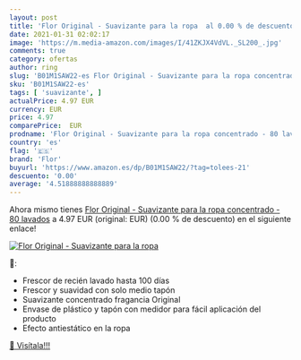 ```yaml
---
layout: post
title: 'Flor Original - Suavizante para la ropa  al 0.00 % de descuento'
date: 2021-01-31 02:02:17
image: 'https://m.media-amazon.com/images/I/41ZKJX4VdVL._SL200_.jpg'
comments: true
category: ofertas
author: ring
slug: 'B01M1SAW22-es Flor Original - Suavizante para la ropa concentrado - 80...'
sku: 'B01M1SAW22-es'
tags: [ 'suavizante', ]
actualPrice: 4.97 EUR
currency: EUR
price: 4.97
comparePrice:  EUR
prodname: 'Flor Original - Suavizante para la ropa concentrado - 80 lavados'
country: 'es'
flag: '🇪🇸'
brand: 'Flor'
buyurl: 'https://www.amazon.es/dp/B01M1SAW22/?tag=tolees-21'
descuento: '0.00'
average: '4.51888888888889'
---
```


Ahora mismo tienes [Flor Original - Suavizante para la ropa concentrado - 80 lavados](https://www.amazon.es/dp/B01M1SAW22/?tag=tolees-21) a 4.97 EUR (original:  EUR) (0.00 %  de descuento) en el siguiente enlace!

[![Flor Original - Suavizante para la ropa ](https://m.media-amazon.com/images/I/41ZKJX4VdVL._SL200_.jpg)](https://www.amazon.es/dp/B01M1SAW22/?tag=tolees-21)

🔎:

- Frescor de recién lavado hasta 100 días
- Frescor y suavidad con solo medio tapón
- Suavizante concentrado fragancia Original
- Envase de plástico y tapón con medidor para fácil aplicación del producto
- Efecto antiestático en la ropa

[🛒 Visítala!!!](https://www.amazon.es/dp/B01M1SAW22/?tag=tolees-21)
